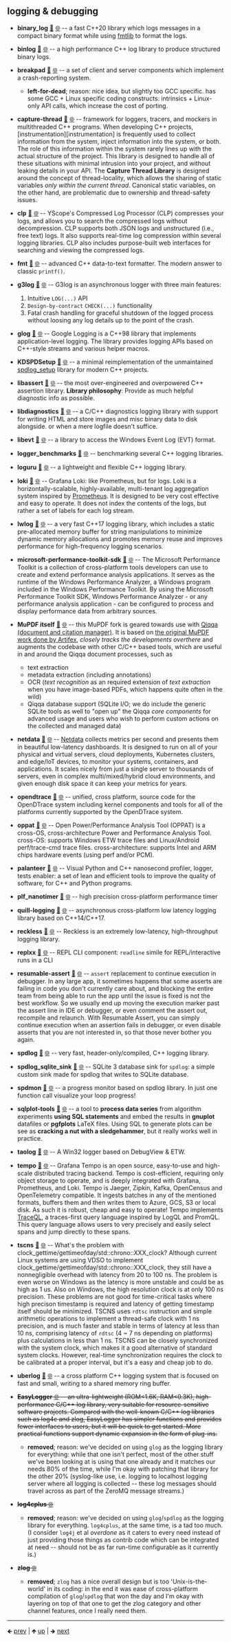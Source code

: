 

## logging & debugging

- **binary_log** [📁](./binary_log) [🌐](https://github.com/GerHobbelt/binary_log) -- a fast C++20 library which logs messages in a compact binary format while using [fmtlib](https://github.com/fmtlib/fmt) to format the logs.
- **binlog** [📁](./binlog) [🌐](https://github.com/GerHobbelt/binlog) -- a high performance C++ log library to produce structured binary logs.
- **breakpad** [📁](./breakpad) [🌐](https://github.com/GerHobbelt/breakpad) -- a set of client and server components which implement a crash-reporting system.
  
  - **left-for-dead**; reason: nice idea, but slightly too GCC specific. has some GCC + Linux specific coding constructs: intrinsics + Linux-only API calls, which increase the cost of porting.

- **capture-thread** [📁](./capture-thread) [🌐](https://github.com/GerHobbelt/capture-thread) -- framework for loggers, tracers, and mockers in multithreaded C++ programs. When developing C++ projects, [instrumentation][instrumentation] is frequently used to collect information from the system, inject information into the system, or both. The role of this information within the system rarely lines up with the actual structure of the project. This library is designed to handle all of these situations with minimal intrusion into your project, and without leaking details in your API. The **Capture Thread Library** is designed around the concept of thread-locality, which allows the sharing of static variables *only within the current thread*. Canonical static variables, on the other hand, are problematic due to ownership and thread-safety issues.
- **clp** [📁](./clp) [🌐](https://github.com/GerHobbelt/clp) -- YScope's Compressed Log Processor (CLP) compresses your logs, and allows you to search the compressed logs without decompression. CLP supports both JSON logs and unstructured (i.e., free text) logs. It also supports real-time log compression within several logging libraries. CLP also includes purpose-built web interfaces for searching and viewing the compressed logs.
- **fmt** [📁](./fmt) [🌐](https://github.com/GerHobbelt/fmt) -- advanced C++ data-to-text formatter. The modern answer to classic `printf()`.
- **g3log** [📁](./g3log) [🌐](https://github.com/GerHobbelt/g3log) -- G3log is an asynchronous logger with three main features: 
  
  1. Intuitive `LOG(...)` API
  2. `Design-by-contract` `CHECK(...)` functionality
  3. Fatal crash handling for graceful shutdown of the logged process without loosing any log details up to the point of the crash.

- **glog** [📁](./glog) [🌐](https://github.com/GerHobbelt/glog) -- Google Logging is a C++98 library that implements application-level logging. The library provides logging APIs based on C++-style streams and various helper macros.
- **KDSPDSetup** [📁](./KDSPDSetup) [🌐](https://github.com/GerHobbelt/KDSPDSetup) -- a minimal reimplementation of the unmaintained [spdlog_setup](https://github.com/guangie88/spdlog_setup) library for modern C++ projects.
- **libassert** [📁](./libassert) [🌐](https://github.com/GerHobbelt/libassert) -- the most over-engineered and overpowered C++ assertion library. **Library philosophy**: Provide as much helpful diagnostic info as possible.
- **libdiagnostics** [📁](./libdiagnostics) [🌐](https://github.com/GerHobbelt/libdiagnostics) -- a C/C++ diagnostics logging library with support for writing HTML and store images and misc binary data to disk alongside. or when a mere logfile doesn't suffice.
- **libevt** [📁](./libevt) [🌐](https://github.com/GerHobbelt/libevt) -- a library to access the Windows Event Log (EVT) format.
- **logger_benchmarks** [📁](./logger_benchmarks) [🌐](https://github.com/GerHobbelt/logger_benchmarks) -- benchmarking several C++ logging libraries.
- **loguru** [📁](./loguru) [🌐](https://github.com/GerHobbelt/loguru) -- a lightweight and flexible C++ logging library.
- **loki** [📁](./loki) [🌐](https://github.com/GerHobbelt/loki) -- Grafana Loki: like Prometheus, but for logs. Loki is a horizontally-scalable, highly-available, multi-tenant log aggregation system inspired by [Prometheus](https://prometheus.io/). It is designed to be very cost effective and easy to operate. It does not index the contents of the logs, but rather a set of labels for each log stream.
- **lwlog** [📁](./lwlog) [🌐](https://github.com/GerHobbelt/lwlog) -- a very fast C++17 logging library, which includes a static pre-allocated memory buffer for string manipulations to minimize dynamic memory allocations and promotes memory reuse and improves performance for high-frequency logging scenarios.
- **microsoft-performance-toolkit-sdk** [📁](./microsoft-performance-toolkit-sdk) [🌐](https://github.com/GerHobbelt/microsoft-performance-toolkit-sdk) -- The Microsoft Performance Toolkit is a collection of cross-platform tools developers can use to create and extend performance analysis applications. It serves as the runtime of the Windows Performance Analyzer, a Windows program included in the Windows Performance Toolkit. By using the Microsoft Performance Toolkit SDK, Windows Performance Analyzer - or any performance analysis application - can be configured to process and display performance data from arbitrary sources.
- **MuPDF itself**  [📁](../../) [🌐](https://github.com/GerHobbelt/mupdf) -- this MuPDF fork is geared towards use with [Qiqqa (document and citation manager)](https://github.com/jimmejardine/qiqqa-open-source/). It is based on [the original MuPDF work done by Artifex](https://artifex.com/products/mupdf/), _closely tracks the developments overthere_ and augments the codebase with other C/C++ based tools, which are useful in and around the Qiqqa document processes, such as
  
  * text extraction
  * metadata extraction (including annotations)
  * OCR (_text recognition_ as an required extension of _text extraction_ when you have image-based PDFs, which happens quite often in the wild)
  * Qiqqa database support (SQLite I/O; we do include the generic SQLite tools as well to "open up" the Qiqqa _core components_ for advanced usage and users who wish to perform custom actions on the collected and managed data)

- **netdata** [📁](./netdata) [🌐](https://github.com/GerHobbelt/netdata) -- <a href="https://www.netdata.cloud">Netdata</a> collects metrics per second and presents them in beautiful low-latency dashboards. It is designed to run on all of your physical and virtual servers, cloud deployments, Kubernetes clusters, and edge/IoT devices, to monitor your systems, containers, and applications. It scales nicely from just a single server to thousands of servers, even in complex multi/mixed/hybrid cloud environments, and given enough disk space it can keep your metrics for years.
- **opendtrace** [📁](./opendtrace) [🌐](https://github.com/GerHobbelt/opendtrace) -- unified, cross platform, source code for the OpenDTrace system including kernel components and tools for all of the platforms currently supported by the OpenDTrace system.
- **oppat** [📁](./oppat) [🌐](https://github.com/GerHobbelt/oppat) -- Open Power/Performance Analysis Tool (OPPAT) is a cross-OS, cross-architecture Power and Performance Analysis Tool. cross-OS: supports Windows ETW trace files and Linux/Android perf/trace-cmd trace files. cross-architecture: supports Intel and ARM chips hardware events (using perf and/or PCM).
- **palanteer** [📁](./palanteer) [🌐](https://github.com/GerHobbelt/palanteer) -- Visual Python and C++ nanosecond profiler, logger, tests enabler: a set of lean and efficient tools to improve the quality of software, for C++ and Python programs.
- **plf_nanotimer** [📁](./plf_nanotimer) [🌐](https://github.com/GerHobbelt/plf_nanotimer) -- high precision cross-platform performance timer
- **quill-logging** [📁](./quill-logging) [🌐](https://github.com/GerHobbelt/quill) -- asynchronous cross-platform low latency logging library based on C++14/C++17.
- **reckless** [📁](./reckless) [🌐](https://github.com/GerHobbelt/reckless) -- Reckless is an extremely low-latency, high-throughput logging library.
- **replxx** [📁](./replxx) [🌐](https://github.com/GerHobbelt/replxx) -- REPL CLI component: `readline` simile for REPL/interactive runs in a CLI
- **resumable-assert** [📁](./resumable-assert) [🌐](https://github.com/GerHobbelt/resumable-assert) -- `assert` replacement to continue execution in debugger. In any large app, it sometimes happens that some asserts are failing in code you don't currently care about, and blocking the entire team from being able to run the app until the issue is fixed is not the best workflow. So we usually end up moving the execution marker past the assert line in IDE or debugger, or even comment the assert out, recompile and relaunch. With Resumable Assert, you can simply continue execution when an assertion fails in debugger, or even disable asserts that you are not interested in, so that those never bother you again.
- **spdlog** [📁](./spdlog) [🌐](https://github.com/GerHobbelt/spdlog) -- very fast, header-only/compiled, C++ logging library.
- **spdlog_sqlite_sink** [📁](./spdlog_sqlite_sink) [🌐](https://github.com/GerHobbelt/sqlite_sink) -- SQLite 3 database sink for `spdlog`: a simple custom sink made for spdlog that writes to SQLite database.
- **spdmon** [📁](./spdmon) [🌐](https://github.com/GerHobbelt/spdmon) -- a progress monitor based on spdlog library. In just one function call visualize your loop progress!
- **sqlplot-tools** [📁](./sqlplot-tools) [🌐](https://github.com/GerHobbelt/sqlplot-tools) -- a tool to **process data series** from algorithm experiments **using SQL statements** and embed the results in **gnuplot** datafiles or **pgfplots** LaTeX files. Using SQL to generate plots can be see as **cracking a nut with a sledgehammer**, but it really works well in practice.
- **taolog** [📁](./taolog) [🌐](https://github.com/GerHobbelt/taolog) -- A Win32 logger based on DebugView & ETW.
- **tempo** [📁](./tempo) [🌐](https://github.com/GerHobbelt/tempo) -- Grafana Tempo is an open source, easy-to-use and high-scale distributed tracing backend. Tempo is cost-efficient, requiring only object storage to operate, and is deeply integrated with Grafana, Prometheus, and Loki. Tempo is Jaeger, Zipkin, Kafka, OpenCensus and OpenTelemetry compatible.  It ingests batches in any of the mentioned formats, buffers them and then writes them to Azure, GCS, S3 or local disk.  As such it is robust, cheap and easy to operate! Tempo implements [TraceQL](https://grafana.com/docs/tempo/latest/traceql/), a traces-first query language inspired by LogQL and PromQL. This query language allows users to very precisely and easily select spans and jump directly to these spans.
- **tscns** [📁](./tscns) [🌐](https://github.com/GerHobbelt/tscns) -- What's the problem with clock_gettime/gettimeofday/std::chrono::XXX_clock? Although current Linux systems are using VDSO to implement clock_gettime/gettimeofday/std::chrono::XXX_clock, they still have a nonnegligible overhead with latency from 20 to 100 ns. The problem is even worse on Windows as the latency is more unstable and could be as high as 1 us. Also on Windows, the high resolution clock is at only 100 ns precision. These problems are not good for time-critical tasks where high precison timestamp is required and latency of getting timestamp itself should be minimized.  TSCNS uses `rdtsc` instruction and simple arithmetic operations to implement a thread-safe clock with 1 ns precision, and is much faster and stable in terms of latency at less than 10 ns, comprising latency of `rdtsc` (4 ~ 7 ns depending on platforms) plus calculations in less than 1 ns.  TSCNS can be closely synchronized with the system clock, which makes it a good alternative of standard system clocks. However, real-time synchronization requires the clock to be calibrated at a proper interval, but it's a easy and cheap job to do.
- **uberlog** [📁](./uberlog) [🌐](https://github.com/GerHobbelt/uberlog) -- a cross platform C++ logging system that is focused on fast and small, writing to a shared memory ring buffer.
- ~~**EasyLogger** [🌐](https://github.com/armink/EasyLogger) -- an ultra-lightweight (ROM<1.6K, RAM<0.3K), high-performance C/C++ log library, very suitable for resource-sensitive software projects. Compared with the well-known C/C++ log libraries such as log4c and zlog, EasyLogger has simpler functions and provides fewer interfaces to users, but it will be quick to get started. More practical functions support dynamic expansion in the form of plug-ins.~~
  
  - **removed**; reason: we've decided on using `glog` as the logging library for everything: while that one isn't perfect, most of the other stuff we've been looking at is using that one already and it matches our needs 80% of the time, while I'm okay with patching that library for the other 20% (syslog-like use, i.e. logging to localhost logging server where all logging is collected -- these log messages should travel across as part of the ZeroMQ message streams.)

- ~~**log4cplus** [🌐](https://github.com/log4cplus/log4cplus)~~
  
  - **removed**; reason: we've decided on using `glog`/`spdlog` as the logging library for everything. `log4cplus`, at the same time, is a tad too much. (I consider `log4j` et al *overdone* as it caters to every need instead of just providing those things as contrib code which can be integrated at need -- should not be as far run-time configurable as it currently is.)

- ~~**zlog** [🌐](https://github.com/HardySimpson/zlog)~~
  
  - **removed**; `zlog` has a nice overall design but is too 'Unix-is-the-world' in its coding: in the end it was ease of cross-platform compilation of `glog`/`spdlog` that won the day and I'm okay with layering on top of that one to get the zlog category and other channel features, once I really need them.
















	
----

🡸 [prev](./0075-testing-benchmarking.md)  |  🡹 [up](./0006-libraries-we-re-looking-at-for-this-intent.md)  |  🡺 [next](./0077-colour-processing.md)
